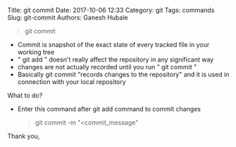 Title: git commit
Date: 2017-10-06 12:33
Category: git
Tags: commands
Slug: git-commit
Authors: Ganesh Hubale
> git commit

*   Commit is snapshot of the exact state of every tracked file in your working tree
*   " git add " doesn't really affect the repository in any significant way
*   changes are not actually recorded until you run " git commit "
*   Basically git commit "records changes to the repository" and it is used in connection with your local repository

What to do?

*   Enter this command after git add command to commit changes

    > git commit -m "<commit_message"

Thank you,


